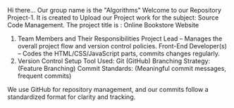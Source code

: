 Hi there...
Our group name is the "Algorithms"
Welcome to our Repository Project-1.
It is created to Upload our Project work for the subject:
 Source Code Management.
The project title is :
 Online Bookstore Website
 
1. Team Members and Their Responsibilities
Project Lead – Manages the overall project flow and version control policies.
Front-End Developer(s) – Codes the HTML/CSS/JavaScript parts, commits changes regularly.
2. Version Control Setup
Tool Used: Git (GitHub)
Branching Strategy: (Feature Branching)
Commit Standards: (Meaningful commit messages, frequent commits)

We use GitHub for repository management, and our commits follow a standardized format for clarity and tracking.




